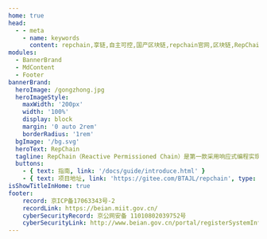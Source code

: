 ```yaml
---
home: true
head:
  - - meta
    - name: keywords
      content: repchain,享链,自主可控,国产区块链,repchain官网,区块链,RepChain,repchain区块链,Repchain区块链
modules:
  - BannerBrand
  - MdContent
  - Footer
bannerBrand:
  heroImage: /gongzhong.jpg
  heroImageStyle:
    maxWidth: '200px'
    width: '100%'
    display: block
    margin: '0 auto 2rem'
    borderRadius: '1rem'
  bgImage: '/bg.svg'
  heroText: RepChain
  tagline: RepChain（Reactive Permissioned Chain）是第一款采用响应式编程实现的自主可控的区块链基础组件。由中国科学院软件研究所、贵阳信息技术研究院、中科软科技股份有限公司和北京连琪科技有限公司共同研发，支持单位有广州软件应用技术研究院、中科嘉速和广州中科易德。RepChain已通过工信部信通院“2019、2020可信区块链”功能测试和性能测试。2022年Repchain入选了GVP（Gitee Most Valuable Project），荣获“Gitee 最有价值开源项目”。
  buttons:
    - { text: 指南, link: '/docs/guide/introduce.html' }
    - { text: 项目地址, link: 'https://gitee.com/BTAJL/repchain', type: 'plain' }
isShowTitleInHome: true
footer:
    record: 京ICP备17063343号-2
    recordLink: https://beian.miit.gov.cn/
    cyberSecurityRecord: 京公网安备 11010802039752号
    cyberSecurityLink: http://www.beian.gov.cn/portal/registerSystemInfo?recordcode=11010802039752
---
```

